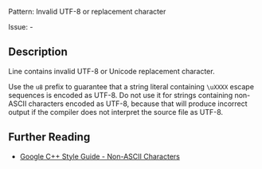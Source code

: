 Pattern: Invalid UTF-8 or replacement character

Issue: -

## Description

Line contains invalid UTF-8 or Unicode replacement character.

Use the `u8` prefix to guarantee that a string literal containing `\uXXXX` escape sequences is encoded as UTF-8. Do not use it for strings containing non-ASCII characters encoded as UTF-8, because that will produce incorrect output if the compiler does not interpret the source file as UTF-8. 


## Further Reading

* [Google C++ Style Guide - Non-ASCII Characters](https://google.github.io/styleguide/cppguide.html#Non-ASCII_Characters)